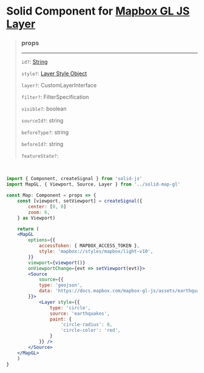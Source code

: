 # Solid Component for [Mapbox GL JS Layer](https://docs.mapbox.com/mapbox-gl-js/style-spec/layers/)

> ### props
>
> ---
>
> `id?`: [String]()
>
> `style?`: [Layer Style Object](https://docs.mapbox.com/mapbox-gl-js/style-spec/layers/)
>
> `layer?`: CustomLayerInterface
>
> `filter?`: FilterSpecification
>
> `visible?`: boolean
>
> `sourceId?`: string
>
> `beforeType?`: string
>
> `beforeId?`: string
>
> `featureState?`:

<br>

```jsx
import { Component, createSignal } from 'solid-js'
import MapGL, { Viewport, Source, Layer } from '../solid-map-gl'

const Map: Component = props => {
    const [viewport, setViewport] = createSignal({
        center: [0, 0]
        zoom: 6,
    } as Viewport)

    return (
    <MapGL
        options={{
            accessToken: { MAPBOX_ACCESS_TOKEN },
            style: 'mapbox://styles/mapbox/light-v10',
        }}
        viewport={viewport()}
        onViewportChange={evt => setViewport(evt)}>
        <Source
            source={{
            type: 'geojson',
            data: 'https://docs.mapbox.com/mapbox-gl-js/assets/earthquakes.geojson'
        }}>
            <Layer style={{
                type: 'circle',
                source: 'earthquakes',
                paint: {
                    'circle-radius': 8,
                    'circle-color': 'red',
                }
            }} />
        </Source>
    </MapGL>
    )
}
```
